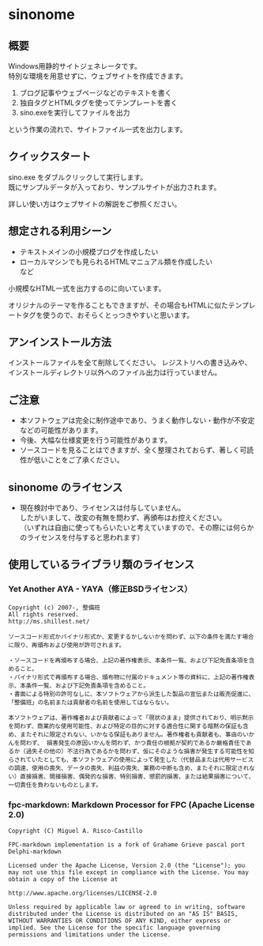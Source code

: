# sinonome  

## 概要

Windows用静的サイトジェネレータです。  
特別な環境を用意せずに、ウェブサイトを作成できます。

1. ブログ記事やウェブページなどのテキストを書く  
2. 独自タグとHTMLタグを使ってテンプレートを書く  
3. sino.exeを実行してファイルを出力

という作業の流れで、サイトファイル一式を出力します。


## クイックスタート

sino.exe をダブルクリックして実行します。  
既にサンプルデータが入っており、サンプルサイトが出力されます。

詳しい使い方はウェブサイトの解説をご参照ください。


## 想定される利用シーン

- テキストメインの小規模ブログを作成したい
- ローカルマシンでも見られるHTMLマニュアル類を作成したい  
  など

小規模なHTML一式を出力するのに向いています。

オリジナルのテーマを作ることもできますが、その場合もHTMLに似たテンプレートタグを使うので、おそらくとっつきやすいと思います。


## アンインストール方法

インストールファイルを全て削除してください。
レジストリへの書き込みや、インストールディレクトリ以外へのファイル出力は行っていません。


## ご注意

- 本ソフトウェアは完全に制作途中であり、うまく動作しない・動作が不安定などの可能性があります。
- 今後、大幅な仕様変更を行う可能性があります。  
- ソースコードを見ることはできますが、全く整理されておらず、著しく可読性が低いことをご了承ください。


## sinonome のライセンス

-	現在検討中であり、ライセンスは付与していません。  
	したがいまして、改変の有無を問わず、再頒布はお控えください。  
	（いずれは自由に使ってもらいたいと考えていますので、その際には何らかのライセンスを付与すると思われます）


## 使用しているライブラリ類のライセンス

### Yet Another AYA - YAYA（修正BSDライセンス）

```
Copyright (c) 2007-, 整備班  
All rights reserved.  
http://ms.shillest.net/

ソースコード形式かバイナリ形式か、変更するかしないかを問わず、以下の条件を満たす場合に限り、再頒布および使用が許可されます。

・ソースコードを再頒布する場合、上記の著作権表示、本条件一覧、および下記免責条項を含めること。  
・バイナリ形式で再頒布する場合、頒布物に付属のドキュメント等の資料に、上記の著作権表示、本条件一覧、および下記免責条項を含めること。  
・書面による特別の許可なしに、本ソフトウェアから派生した製品の宣伝または販売促進に、「整備班」の名前または貢献者の名前を使用してはならない。

本ソフトウェアは、著作権者および貢献者によって「現状のまま」提供されており、明示黙示を問わず、商業的な使用可能性、および特定の目的に対する適合性に関する暗黙の保証も含め、またそれに限定されない、いかなる保証もありません。著作権者も貢献者も、事由のいかんを問わず、 損害発生の原因いかんを問わず、かつ責任の根拠が契約であるか厳格責任であるか（過失その他の）不法行為であるかを問わず、仮にそのような損害が発生する可能性を知らされていたとしても、本ソフトウェアの使用によって発生した（代替品または代用サービスの調達、使用の喪失、データの喪失、利益の喪失、業務の中断も含め、またそれに限定されない）直接損害、間接損害、偶発的な損害、特別損害、懲罰的損害、または結果損害について、一切責任を負わないものとします。
```

### fpc-markdown: Markdown Processor for FPC (Apache License 2.0)

```
Copyright (C) Miguel A. Risco-Castillo

FPC-markdown implementation is a fork of Grahame Grieve pascal port Delphi-markdown

Licensed under the Apache License, Version 2.0 (the "License"); you may not use this file except in compliance with the License. You may obtain a copy of the License at

http://www.apache.org/licenses/LICENSE-2.0

Unless required by applicable law or agreed to in writing, software distributed under the License is distributed on an "AS IS" BASIS, WITHOUT WARRANTIES OR CONDITIONS OF ANY KIND, either express or implied. See the License for the specific language governing permissions and limitations under the License.

```
